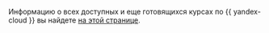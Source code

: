 Информацию о всех доступных и еще готовящихся курсах по {{ yandex-cloud }} вы найдете [на этой странице](/training).
